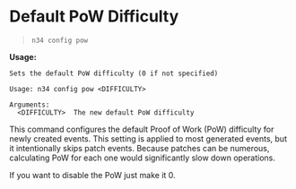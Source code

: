 # Default PoW Difficulty

> `n34 config pow`

**Usage:**
```
Sets the default PoW difficulty (0 if not specified)

Usage: n34 config pow <DIFFICULTY>

Arguments:
  <DIFFICULTY>  The new default PoW difficulty
```

This command configures the default Proof of Work (PoW) difficulty for newly
created events. This setting is applied to most generated events, but it
intentionally skips patch events. Because patches can be numerous, calculating
PoW for each one would significantly slow down operations.

If you want to disable the PoW just make it 0.
